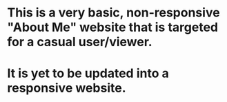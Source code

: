 # This is a very basic, non-responsive "About Me" website that is targeted for a casual user/viewer.
# It is yet to be updated into a responsive website.
